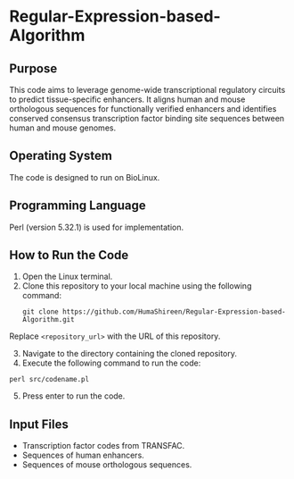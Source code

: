 # Regular-Expression-based-Algorithm

## Purpose
This code aims to leverage genome-wide transcriptional regulatory circuits to predict tissue-specific enhancers. It aligns human and mouse orthologous sequences for functionally verified enhancers and identifies conserved consensus transcription factor binding site sequences between human and mouse genomes.

## Operating System
The code is designed to run on BioLinux.

## Programming Language
Perl (version 5.32.1) is used for implementation.

## How to Run the Code
1. Open the Linux terminal.
2. Clone this repository to your local machine using the following command:
   ```
   git clone https://github.com/HumaShireen/Regular-Expression-based-Algorithm.git
   ```
Replace `<repository_url>` with the URL of this repository.

3. Navigate to the directory containing the cloned repository.
4. Execute the following command to run the code:
```
perl src/codename.pl
```
5. Press enter to run the code.

## Input Files
- Transcription factor codes from TRANSFAC.
- Sequences of human enhancers.
- Sequences of mouse orthologous sequences.

